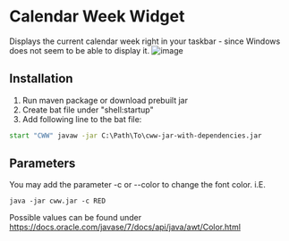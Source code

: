 # Calendar Week Widget 
Displays the current calendar week right in your taskbar - since Windows does not seem to be able to display it.
![image](https://user-images.githubusercontent.com/7944573/161097076-c4781040-c285-415d-9be3-072e6fa98f63.png)

## Installation 
1. Run maven package or download prebuilt jar
2. Create bat file under "shell:startup"
3. Add following line to the bat file:
```bat
start "CWW" javaw -jar C:\Path\To\cww-jar-with-dependencies.jar
```

## Parameters
You may add the parameter -c or --color to change the font color.
i.E.
```
java -jar cww.jar -c RED
```
Possible values can be found under https://docs.oracle.com/javase/7/docs/api/java/awt/Color.html
